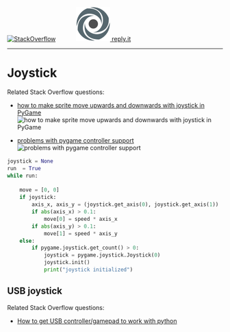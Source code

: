 [![StackOverflow](https://stackexchange.com/users/flair/7322082.png)](https://stackoverflow.com/users/5577765/rabbid76?tab=profile) &nbsp;&nbsp;&nbsp;&nbsp;&nbsp;&nbsp;&nbsp;&nbsp;&nbsp;&nbsp; [![reply.it](../../resource/logo/Repl_it_logo_80.png) reply.it](https://repl.it/repls/folder/PyGame%20Examples)

---

# Joystick

Related Stack Overflow questions:

- [how to make sprite move upwards and downwards with joystick in PyGame](https://stackoverflow.com/questions/54677539/how-to-make-sprite-move-upwards-and-downwards-with-joystick-in-pygame/54679667#54679667)  
  ![how to make sprite move upwards and downwards with joystick in PyGame](https://i.stack.imgur.com/VXFfF.gif)

- [problems with pygame controller support](https://stackoverflow.com/questions/68218005/problems-with-pygame-controller-support/68219654#68219654)  
  ![problems with pygame controller support](https://i.stack.imgur.com/eZlPa.gif)
  
```py
joystick = None
run  = True
while run:

    move = [0, 0]
    if joystick:
        axis_x, axis_y = (joystick.get_axis(0), joystick.get_axis(1))
        if abs(axis_x) > 0.1:
            move[0] = speed * axis_x
        if abs(axis_y) > 0.1:
            move[1] = speed * axis_y
    else:
        if pygame.joystick.get_count() > 0:
            joystick = pygame.joystick.Joystick(0)
            joystick.init()
            print("joystick initialized")
```

## USB joystick

Related Stack Overflow questions:

- [How to get USB controller/gamepad to work with python](https://stackoverflow.com/questions/60309652/how-to-get-usb-controller-gamepad-to-work-with-python/60323121#60323121)